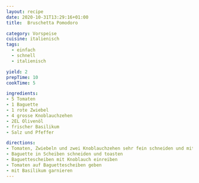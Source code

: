 ```yaml
---
layout: recipe
date: 2020-10-31T13:29:16+01:00
title:  Bruschetta Pomodoro

category: Vorspeise
cuisine: italienisch
tags:
  - einfach
  - schnell
  - italienisch

yield: 2
prepTime: 10
cookTime: 5

ingredients:
- 5 Tomaten
- 1 Baguette
- 1 rote Zwiebel
- 4 grosse Knoblauchzehen
- 2EL Olivenöl
- frischer Basilikum
- Salz und Pfeffer

directions:
- Tomaten, Zwiebeln und zwei Knoblauchzehen sehr fein schneiden und mit Olivenöl, Salz und Pfeffer verrühren
- Baguette in Scheiben schneiden und toasten
- Baguettescheiben mit Knoblauch einreiben
- Tomaten auf Baguettescheiben geben
- mit Basilikum garnieren
---
```

